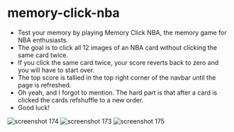 # memory-click-nba
* Test your memory by playing Memory Click NBA, the memory game for NBA enthusiasts. 
* The goal is to click all 12 images of an NBA card without clicking the same card twice. 
* If you click the same card twice, your score reverts back to zero and you will have to start over.
* The top score is tallied in the top right corner of the navbar until the page is refreshed.
* Oh yeah, and I forgot to mention. The hard part is that after a card is clicked the cards refshuffle to a new order.
* Good luck!

![screenshot 174](https://user-images.githubusercontent.com/38323356/49656642-d4687580-fa0b-11e8-8121-8612213be0ae.png)
![screenshot 173](https://user-images.githubusercontent.com/38323356/49656646-d6cacf80-fa0b-11e8-8fed-17e0d8d3ae37.png)
![screenshot 175](https://user-images.githubusercontent.com/38323356/49656655-d92d2980-fa0b-11e8-8c54-5465058f3228.png)

